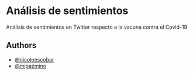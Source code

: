 
# Análisis de sentimientos 

Análisis de sentimientos en Twitter respecto a la vacuna contra el Covid-19


## Authors

- [@nicoleescobar](https://github.com/knescobar)
- [@mjpazmino](https://github.com/mjpazmino)

  
